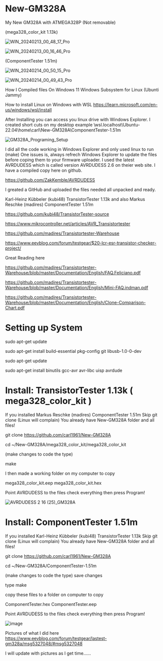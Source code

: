 # New-GM328A
My New GM328A with ATMEGA328P (Not removable)


(mega328_color_kit 1.13k)

![WIN_20240213_00_48_17_Pro](https://github.com/carl1961/New-GM328A/assets/3056821/10ebdc0a-1f45-45ed-a58f-5764b86e4c5f)

![WIN_20240213_00_16_46_Pro](https://github.com/carl1961/New-GM328A/assets/3056821/8fc9be2f-b6c5-4626-9211-0118ede7268a)

(ComponentTester 1.51m)

![WIN_20240214_00_50_15_Pro](https://github.com/carl1961/New-GM328A/assets/3056821/c33c48c8-5ef9-4da9-ac19-e6088ed48d31)

![WIN_20240214_00_49_43_Pro](https://github.com/carl1961/New-GM328A/assets/3056821/dea707b2-fa15-4ce5-b0d9-f772001620c2)




How I Compiled files On Windows 11 Windows Subsystem for Linux (Ubunti Jammy)

How to install Linux on Windows with WSL  https://learn.microsoft.com/en-us/windows/wsl/install

After Installing you can access you linux drive with Windows Explorer. I created short cuts on my desktop
example   \\wsl.localhost\Ubuntu-22.04\home\carl\New-GM328A\ComponentTester-1.51m

![GM328A_Programing_Setup](https://github.com/carl1961/New-GM328A/assets/3056821/3a151028-bf4d-4c7c-a00e-a6f73a3b285a)


I did all the code working in Windows Explorer and only used linux to run (make) 
One issues is, always refrech Windows Explorer to update the files before coping them to your firmware uploader. I used 
the latest AVRDUDESS which is called version AVRDUDESS 2.6 on theier web site. I have a compiled copy here on github.

https://github.com/ZakKemble/AVRDUDESS    


I greated a GitHub and uploaded the files needed all unpacked and ready.


Karl-Heinz Kübbeler (kubi48) TransistorTester 1.13k    and also  Markus Reschke (madires) ComponentTester 1.51m

https://github.com/kubi48/TransistorTester-source

https://www.mikrocontroller.net/articles/AVR_Transistortester

https://github.com/madires/Transistortester-Warehouse

https://www.eevblog.com/forum/testgear/$20-lcr-esr-transistor-checker-project/

Great Reading here

https://github.com/madires/Transistortester-Warehouse/blob/master/Documentation/English/FAQ.Feliciano.pdf

https://github.com/madires/Transistortester-Warehouse/blob/master/Documentation/English/Mini-FAQ.indman.pdf

https://github.com/madires/Transistortester-Warehouse/blob/master/Documentation/English/Clone-Comparison-Chart.pdf



# Setting up System

sudo apt-get update

sudo apt-get install build-essential pkg-config git libusb-1.0-0-dev

sudo apt-get update

sudo apt-get install binutils gcc-avr avr-libc uisp avrdude



# Install:  TransistorTester 1.13k  ( mega328_color_kit )
				 
				 
If you installed Markus Reschke (madires) ComponentTester 1.51m  Skip git clone (Linux will complain)
You already have New-GM328A folder and all files!

git clone https://github.com/carl1961/New-GM328A 

cd  ~/New-GM328A/mega328_color_kit/mega328_color_kit

(make changes to code  the type)

make   

I then made a working folder on my computer to copy 


mega328_color_kit.eep
mega328_color_kit.hex 

Point AVRDUDESS to the files  check everything then press Program!

![AVRDUDESS 2 16 (25)_GM328A](https://github.com/carl1961/New-GM328A/assets/3056821/fef00efd-07e0-4d68-a77d-5ec6f86d7cf5)



# Install:    ComponentTester 1.51m


If you installed Karl-Heinz Kübbeler (kubi48) TransistorTester 1.13k  Skip git clone (Linux will complain)
You already have New-GM328A folder and all files!

git clone https://github.com/carl1961/New-GM328A  

cd  ~/New-GM328A/ComponentTester-1.51m

(make changes to code  the type)
save changes

 type make   

copy these files to  a folder on   computer to copy 

ComponentTester.hex
ComponentTester.eep

Point AVRDUDESS to the files  check everything then press Program!

![image](https://github.com/carl1961/New-GM328A/assets/3056821/b8fd3374-1c50-4282-b1d3-26631ee217dd)



Pictures of what I did here
https://www.eevblog.com/forum/testgear/lastest-gm328a/msg5327048/#msg5327048

I will update with pictures as I get time......

